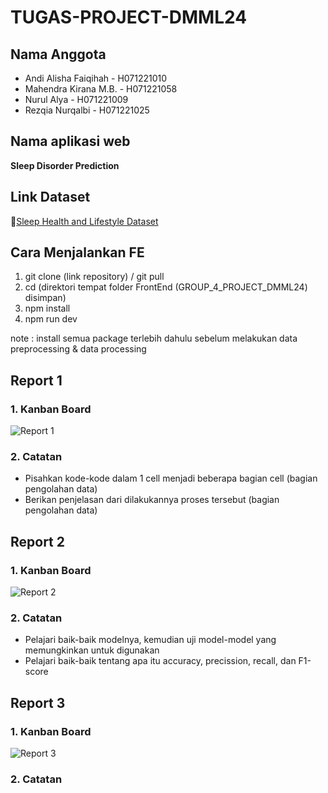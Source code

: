 # **TUGAS-PROJECT-DMML24**

## **Nama Anggota**
- Andi Alisha Faiqihah - H071221010
- Mahendra Kirana M.B. - H071221058
- Nurul Alya - H071221009
- Rezqia Nurqalbi - H071221025

## **Nama aplikasi web**
**Sleep Disorder Prediction**

## **Link Dataset**
🔗[Sleep Health and Lifestyle Dataset](https://www.kaggle.com/datasets/uom190346a/sleep-health-and-lifestyle-dataset)

## Cara Menjalankan FE
1. git clone (link repository) / git pull
2. cd (direktori tempat folder FrontEnd (GROUP_4_PROJECT_DMML24) disimpan)
3. npm install
4. npm run dev

note : install semua package terlebih dahulu sebelum melakukan data preprocessing & data processing

## **Report 1**
### **1. Kanban Board**
 ![Report 1](https://github.com/tobiokagae/GROUP-4-PROJECT-DMML24/assets/128783688/3e1aafbf-5a57-402b-82c4-4ca94fa4887e)
 
### **2. Catatan**
 - Pisahkan kode-kode dalam 1 cell menjadi beberapa bagian cell (bagian pengolahan data)
 - Berikan penjelasan dari dilakukannya proses tersebut (bagian pengolahan data)

## **Report 2**
### **1. Kanban Board**
 ![Report 2](https://github.com/tobiokagae/GROUP-4-PROJECT-DMML24/assets/128783688/382a06bd-d2ba-4abe-b222-404b62c512c4)

### **2. Catatan**
 - Pelajari baik-baik modelnya, kemudian uji model-model yang memungkinkan untuk digunakan
 - Pelajari baik-baik tentang apa itu accuracy, precission, recall, dan F1-score

## **Report 3**
### **1. Kanban Board**
 ![Report 3](https://github.com/tobiokagae/GROUP-4-PROJECT-DMML24/assets/128783688/e4cd244d-1c54-4e70-a2cf-40295a0693ec)

### **2. Catatan**
